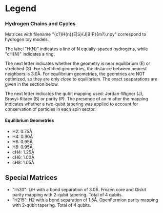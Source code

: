 # Legend

### Hydrogen Chains and Cycles
Matrices with filename "{c?}H{n}{E|S}{J|B|P}{m?}.npy" correspond to hydrogen toy models.

The label "H{N}" indicates a line of N equally-spaced hydrogens,
    while  "cH{N}" indicates a ring.

The next letter indicates whether the geometry is near equilibrium (E) or stretched (S).
For stretched geometries, the distance between nearest neighbors is 3.0Å.
For equilibrium geometries, the geomtries are NOT optimized, so they are only _close_ to equilibrium.
The exact seaparations are given in the section below.

The next letter indicates the qubit mapping used:
    Jordan-Wigner (J), Bravyi-Kitaev (B) or parity (P).
The presence of an m after the mapping indicates whether a two-qubit tapering was applied
    to account for conservation of particles in each spin sector.

#### Equilibrium Geometries
- H2: 0.75Å
- H4: 0.90Å
- H6: 0.95Å
- H8: 0.95Å
- cH4: 1.25Å
- cH6: 1.00Å
- cH8: 1.05Å

## Special Matrices
- "lih30": LiH with a bond separation of 3.0Å.
    Frozen core and Qiskit parity mapping with 2-qubit tapering. Total of 4 qubits.
- "H215": H2 with a bond separation of 1.5Å.
    OpenFermion parity mapping with 2-qubit tapering. Total of 4 qubits.